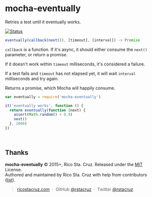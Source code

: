 # mocha-eventually

Retries a test until it eventually works.

[![Status](https://travis-ci.org/rstacruz/mocha-eventually.svg?branch=master)](https://travis-ci.org/rstacruz/mocha-eventually "See test builds")

```js
eventually(callback(next()), [timeout], [interval]) -> Promise
```

`callback` is a function. If it's async, it should either consume the `next()` parameter, or return a promise.

If it doesn't work within `timeout` milliseconds, it's considered a failure.

If a test fails and `timeout` has not elapsed yet, it will wait `interval` milliseconds and try again.

Returns a promise, which Mocha will happily consume.

```js
var eventually = require('mocha-eventually')

it('eventually works', function () {
  return eventually(function (next) {
    assert(Math.random() > 0.9)
    next()
  }, 2000)
})
```

<br>

## Thanks

**mocha-eventually** © 2015+, Rico Sta. Cruz. Released under the [MIT] License.<br>
Authored and maintained by Rico Sta. Cruz with help from contributors ([list][contributors]).

> [ricostacruz.com](http://ricostacruz.com) &nbsp;&middot;&nbsp;
> GitHub [@rstacruz](https://github.com/rstacruz) &nbsp;&middot;&nbsp;
> Twitter [@rstacruz](https://twitter.com/rstacruz)

[MIT]: http://mit-license.org/
[contributors]: http://github.com/rstacruz/mocha-eventually/contributors
